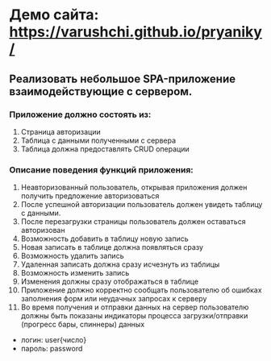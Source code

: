 # Демо сайта: https://varushchi.github.io/pryaniky/
## Реализовать небольшое SPA-приложение взаимодействующие с сервером.
### Приложение должно состоять из:
1. Страница авторизации
2. Таблица с данными полученными с сервера
3. Таблица должна предоставлять CRUD операции
### Описание поведения функций приложения:
1. Неавторизованный пользователь, открывая приложения должен получить предложение авторизоваться
2. После успешной авторизации пользователь должен увидеть таблицу с данными.
3. После перезагрузки страницы пользователь должен оставаться авторизован
4. Возможность добавить в таблицу новую запись
5. Новая записать в таблице должна появляться сразу
6. Возможность удалить запись
7. Удаленная записать должна сразу исчезнуть из таблицы
8. Возможность изменить запись
9. Изменения должны сразу отображаться в таблице
10. Приложение должно корректно сообщать пользователю об ошибках заполнения форм или неудачных запросах к серверу
11. Во время получения и отправки данных на сервер пользователю должны быть показаны индикаторы процесса загрузки/отправки (прогресс бары, спиннеры) данных

- логин: user{число}
- пароль: password
